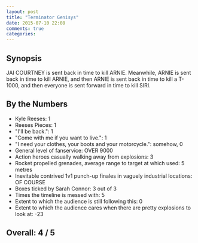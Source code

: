 ```yaml
---
layout: post
title: "Terminator Genisys"
date: 2015-07-10 22:08
comments: true
categories:
---
```


## Synopsis

JAI COURTNEY is sent back in time to kill ARNIE. Meanwhile, ARNIE is sent back in time to kill ARNIE, and then ARNIE is sent back in time to kill a T-1000, and then everyone is sent forward in time to kill SIRI.

## By the Numbers

* Kyle Reeses: 1
* Reeses Pieces: 1
* "I'll be back.": 1
* "Come with me if you want to live.": 1
* "I need your clothes, your boots and your motorcycle.": somehow, 0
* General level of fanservice: OVER 9000
* Action heroes casually walking away from explosions: 3
* Rocket propelled grenades, average range to target at which used: 5 metres
* Inevitable contrived 1v1 punch-up finales in vaguely industrial locations: OF COURSE
* Boxes ticked by Sarah Connor: 3 out of 3
* Times the timeline is messed with: 5
* Extent to which the audience is still following this: 0
* Extent to which the audience cares when there are pretty explosions to look at: -23

## Overall: 4 / 5
